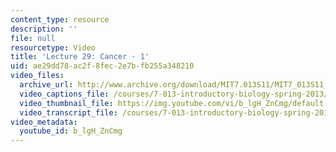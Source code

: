 ```yaml
---
content_type: resource
description: ''
file: null
resourcetype: Video
title: 'Lecture 29: Cancer - 1'
uid: ae29dd78-ac2f-8fec-2e7b-fb255a348210
video_files:
  archive_url: http://www.archive.org/download/MIT7.013S11/MIT7_013S11_lec29_300k.mp4
  video_captions_file: /courses/7-013-introductory-biology-spring-2013/2b934ba5deed521a8337879462fee26a_b_lgH_ZnCmg.vtt
  video_thumbnail_file: https://img.youtube.com/vi/b_lgH_ZnCmg/default.jpg
  video_transcript_file: /courses/7-013-introductory-biology-spring-2013/4aeda08132855ce681cbb60c0b4f11cc_b_lgH_ZnCmg.pdf
video_metadata:
  youtube_id: b_lgH_ZnCmg
---
```

